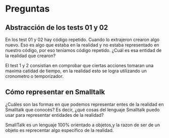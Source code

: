 # Preguntas

## Abstracción de los tests 01 y 02 

En los test 01 y 02 hay código repetido. Cuando lo extrajeron crearon algo nuevo. Eso es algo que estaba en la realidad y no estaba representado en nuestro código, por eso teníamos código repetido. ¿Cuál es esa entidad de la realidad que crearon?

El test 1 y 2 consistian en comprobar que ciertas acciones tomaran una maxima catidad de tiempo, en la realidad esto se logra utilizando un cronometro o temporizador.

## Cómo representar en Smalltalk

¿Cuáles son las formas en que podemos representar entes de la realidad en Smalltalk que conocés? Es decir, ¿qué cosas del lenguaje Smalltalk puedo usar para representar entidades de la realidad?

SmallTalk es un lenguaje 100% orientado a objetos,y la razon de ser de un objeto es reprecentar algo especifico de la realidad.

